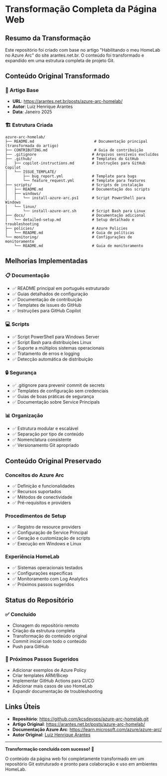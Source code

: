 # Transformação Completa da Página Web

## Resumo da Transformação

Este repositório foi criado com base no artigo "Habilitando o meu HomeLab no Azure Arc" do site arantes.net.br. O conteúdo foi transformado e expandido em uma estrutura completa de projeto Git.

## Conteúdo Original Transformado

### 📄 Artigo Base
- **URL**: https://arantes.net.br/posts/azure-arc-homelab/
- **Autor**: Luiz Henrique Arantes
- **Data**: Janeiro 2025

### 🏗️ Estrutura Criada

```text
azure-arc-homelab/
├── README.md                           # Documentação principal (transformada do artigo)
├── CONTRIBUTING.md                     # Guia de contribuição
├── .gitignore                         # Arquivos sensíveis excluídos
├── .github/                           # Templates do GitHub
│   ├── copilot-instructions.md        # Instruções para GitHub Copilot
│   └── ISSUE_TEMPLATE/
│       ├── bug_report.yml             # Template para bugs
│       └── feature_request.yml        # Template para features
├── scripts/                           # Scripts de instalação
│   ├── README.md                      # Documentação dos scripts
│   ├── windows/
│   │   └── install-azure-arc.ps1      # Script PowerShell para Windows
│   └── linux/
│       └── install-azure-arc.sh       # Script Bash para Linux
├── docs/                              # Documentação adicional
│   └── detailed-setup.md              # Setup detalhado e troubleshooting
├── policies/                          # Azure Policies
│   └── README.md                      # Guia de políticas
└── monitoring/                        # Configurações de monitoramento
    └── README.md                      # Guia de monitoramento
```

## Melhorias Implementadas

### 📋 Documentação
- ✅ README principal em português estruturado
- ✅ Guias detalhados de configuração
- ✅ Documentação de contribuição
- ✅ Templates de issues do GitHub
- ✅ Instruções para GitHub Copilot

### 💻 Scripts
- ✅ Script PowerShell para Windows Server
- ✅ Script Bash para distribuições Linux
- ✅ Suporte a múltiplos sistemas operacionais
- ✅ Tratamento de erros e logging
- ✅ Detecção automática de distribuição

### 🔒 Segurança
- ✅ .gitignore para prevenir commit de secrets
- ✅ Templates de configuração sem credenciais
- ✅ Guias de boas práticas de segurança
- ✅ Documentação sobre Service Principals

### 📊 Organização
- ✅ Estrutura modular e escalável
- ✅ Separação por tipo de conteúdo
- ✅ Nomenclatura consistente
- ✅ Versionamento Git apropriado

## Conteúdo Original Preservado

### Conceitos do Azure Arc
- ✅ Definição e funcionalidades
- ✅ Recursos suportados
- ✅ Métodos de conectividade
- ✅ Pré-requisitos e providers

### Procedimentos de Setup
- ✅ Registro de resource providers
- ✅ Configuração de Service Principal
- ✅ Geração e customização de scripts
- ✅ Execução em Windows e Linux

### Experiência HomeLab
- ✅ Sistemas operacionais testados
- ✅ Configurações específicas
- ✅ Monitoramento com Log Analytics
- ✅ Próximos passos sugeridos

## Status do Repositório

### ✅ Concluído
- Clonagem do repositório remoto
- Criação da estrutura completa
- Transformação do conteúdo original
- Commit inicial com todo o conteúdo
- Push para GitHub

### 🚀 Próximos Passos Sugeridos
- Adicionar exemplos de Azure Policy
- Criar templates ARM/Bicep
- Implementar GitHub Actions para CI/CD
- Adicionar mais casos de uso HomeLab
- Expandir documentação de troubleshooting

## Links Úteis

- **Repositório**: https://github.com/kcsdevops/azure-arc-homelab.git
- **Artigo Original**: https://arantes.net.br/posts/azure-arc-homelab/
- **Documentação Azure Arc**: https://learn.microsoft.com/azure/azure-arc/
- **Autor Original**: [Luiz Henrique Arantes](https://www.linkedin.com/in/luizhenriquearantes)

---

**Transformação concluída com sucesso!** 🎉

O conteúdo da página web foi completamente transformado em um repositório Git estruturado e pronto para colaboração e uso em ambientes HomeLab.
